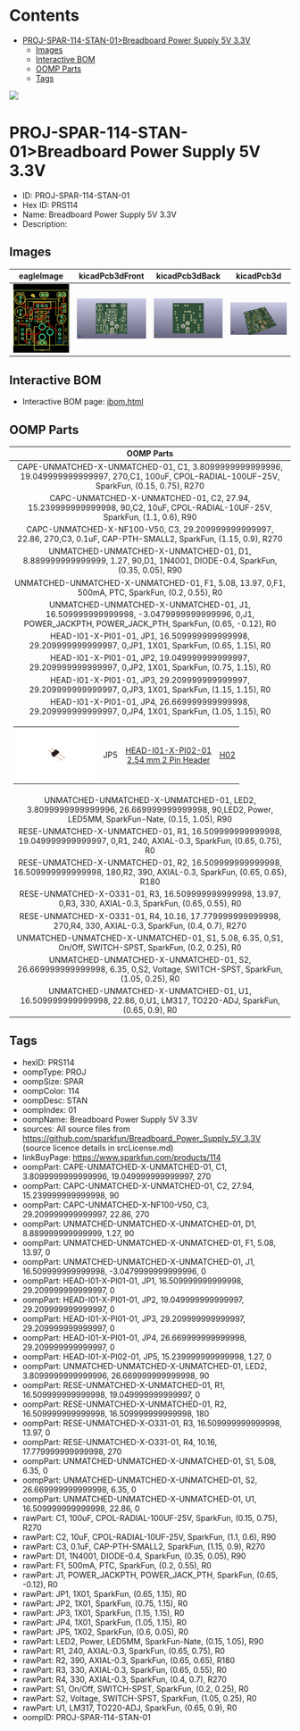 



Contents
========

* [PROJ-SPAR-114-STAN-01>Breadboard Power Supply 5V 3.3V](#proj-spar-114-stan-01breadboard-power-supply-5v-33v)
	* [Images](#images)
	* [Interactive BOM](#interactive-bom)
	* [OOMP Parts](#oomp-parts)
	* [Tags](#tags)
  
![][im]
# PROJ-SPAR-114-STAN-01>Breadboard Power Supply 5V 3.3V

- ID: PROJ-SPAR-114-STAN-01
- Hex ID: PRS114
- Name: Breadboard Power Supply 5V 3.3V
- Description: 

## Images
  
  

|eagleImage|kicadPcb3dFront|kicadPcb3dBack|kicadPcb3d|
| :---: | :---: | :---: | :---: |
|[![eagleImage](eagleImage_140.png)](eagleImage_600.png)|[![kicadPcb3dFront](kicadPcb3dFront_140.png)](kicadPcb3dFront_600.png)|[![kicadPcb3dBack](kicadPcb3dBack_140.png)](kicadPcb3dBack_600.png)|[![kicadPcb3d](kicadPcb3d_140.png)](kicadPcb3d_600.png)|

## Interactive BOM

- Interactive BOM page: [ibom.html](kicad/bom/ibom.html)

## OOMP Parts
  

|OOMP Parts|
| :---: |
|CAPE-UNMATCHED-X-UNMATCHED-01, C1, 3.8099999999999996, 19.049999999999997, 270,C1, 100uF, CPOL-RADIAL-100UF-25V, SparkFun, (0.15, 0.75), R270|
|CAPC-UNMATCHED-X-UNMATCHED-01, C2, 27.94, 15.239999999999998, 90,C2, 10uF, CPOL-RADIAL-10UF-25V, SparkFun, (1.1, 0.6), R90|
|CAPC-UNMATCHED-X-NF100-V50, C3, 29.209999999999997, 22.86, 270,C3, 0.1uF, CAP-PTH-SMALL2, SparkFun, (1.15, 0.9), R270|
|UNMATCHED-UNMATCHED-X-UNMATCHED-01, D1, 8.889999999999999, 1.27, 90,D1, 1N4001, DIODE-0.4, SparkFun, (0.35, 0.05), R90|
|UNMATCHED-UNMATCHED-X-UNMATCHED-01, F1, 5.08, 13.97, 0,F1, 500mA, PTC, SparkFun, (0.2, 0.55), R0|
|UNMATCHED-UNMATCHED-X-UNMATCHED-01, J1, 16.509999999999998, -3.0479999999999996, 0,J1, POWER_JACKPTH, POWER_JACK_PTH, SparkFun, (0.65, -0.12), R0|
|HEAD-I01-X-PI01-01, JP1, 16.509999999999998, 29.209999999999997, 0,JP1, 1X01, SparkFun, (0.65, 1.15), R0|
|HEAD-I01-X-PI01-01, JP2, 19.049999999999997, 29.209999999999997, 0,JP2, 1X01, SparkFun, (0.75, 1.15), R0|
|HEAD-I01-X-PI01-01, JP3, 29.209999999999997, 29.209999999999997, 0,JP3, 1X01, SparkFun, (1.15, 1.15), R0|
|HEAD-I01-X-PI01-01, JP4, 26.669999999999998, 29.209999999999997, 0,JP4, 1X01, SparkFun, (1.05, 1.15), R0|
|<table><tr><td>![HEAD-I01-X-PI02-01](https://raw.githubusercontent.com/oomlout/oomlout_OOMP_parts/main/HEAD-I01-X-PI02-01/image_140.jpg)</td><td> JP5</td><td>[HEAD-I01-X-PI02-01<br>2.54 mm 2 Pin Header](https://github.com/oomlout/oomlout_OOMP_parts/tree/main/HEAD-I01-X-PI02-01/)</td><td>[H02](https://github.com/oomlout/oomlout_OOMP_parts/tree/main/HEAD-I01-X-PI02-01/)</td></tr></table>|
|UNMATCHED-UNMATCHED-X-UNMATCHED-01, LED2, 3.8099999999999996, 26.669999999999998, 90,LED2, Power, LED5MM, SparkFun-Nate, (0.15, 1.05), R90|
|RESE-UNMATCHED-X-UNMATCHED-01, R1, 16.509999999999998, 19.049999999999997, 0,R1, 240, AXIAL-0.3, SparkFun, (0.65, 0.75), R0|
|RESE-UNMATCHED-X-UNMATCHED-01, R2, 16.509999999999998, 16.509999999999998, 180,R2, 390, AXIAL-0.3, SparkFun, (0.65, 0.65), R180|
|RESE-UNMATCHED-X-O331-01, R3, 16.509999999999998, 13.97, 0,R3, 330, AXIAL-0.3, SparkFun, (0.65, 0.55), R0|
|RESE-UNMATCHED-X-O331-01, R4, 10.16, 17.779999999999998, 270,R4, 330, AXIAL-0.3, SparkFun, (0.4, 0.7), R270|
|UNMATCHED-UNMATCHED-X-UNMATCHED-01, S1, 5.08, 6.35, 0,S1, On/Off, SWITCH-SPST, SparkFun, (0.2, 0.25), R0|
|UNMATCHED-UNMATCHED-X-UNMATCHED-01, S2, 26.669999999999998, 6.35, 0,S2, Voltage, SWITCH-SPST, SparkFun, (1.05, 0.25), R0|
|UNMATCHED-UNMATCHED-X-UNMATCHED-01, U1, 16.509999999999998, 22.86, 0,U1, LM317, TO220-ADJ, SparkFun, (0.65, 0.9), R0|

## Tags

- hexID: PRS114
- oompType: PROJ
- oompSize: SPAR
- oompColor: 114
- oompDesc: STAN
- oompIndex: 01
- oompName: Breadboard Power Supply 5V 3.3V
- sources: All source files from https://github.com/sparkfun/Breadboard_Power_Supply_5V_3.3V (source licence details in srcLicense.md)
- linkBuyPage: https://www.sparkfun.com/products/114
- oompPart: CAPE-UNMATCHED-X-UNMATCHED-01, C1, 3.8099999999999996, 19.049999999999997, 270
- oompPart: CAPC-UNMATCHED-X-UNMATCHED-01, C2, 27.94, 15.239999999999998, 90
- oompPart: CAPC-UNMATCHED-X-NF100-V50, C3, 29.209999999999997, 22.86, 270
- oompPart: UNMATCHED-UNMATCHED-X-UNMATCHED-01, D1, 8.889999999999999, 1.27, 90
- oompPart: UNMATCHED-UNMATCHED-X-UNMATCHED-01, F1, 5.08, 13.97, 0
- oompPart: UNMATCHED-UNMATCHED-X-UNMATCHED-01, J1, 16.509999999999998, -3.0479999999999996, 0
- oompPart: HEAD-I01-X-PI01-01, JP1, 16.509999999999998, 29.209999999999997, 0
- oompPart: HEAD-I01-X-PI01-01, JP2, 19.049999999999997, 29.209999999999997, 0
- oompPart: HEAD-I01-X-PI01-01, JP3, 29.209999999999997, 29.209999999999997, 0
- oompPart: HEAD-I01-X-PI01-01, JP4, 26.669999999999998, 29.209999999999997, 0
- oompPart: HEAD-I01-X-PI02-01, JP5, 15.239999999999998, 1.27, 0
- oompPart: UNMATCHED-UNMATCHED-X-UNMATCHED-01, LED2, 3.8099999999999996, 26.669999999999998, 90
- oompPart: RESE-UNMATCHED-X-UNMATCHED-01, R1, 16.509999999999998, 19.049999999999997, 0
- oompPart: RESE-UNMATCHED-X-UNMATCHED-01, R2, 16.509999999999998, 16.509999999999998, 180
- oompPart: RESE-UNMATCHED-X-O331-01, R3, 16.509999999999998, 13.97, 0
- oompPart: RESE-UNMATCHED-X-O331-01, R4, 10.16, 17.779999999999998, 270
- oompPart: UNMATCHED-UNMATCHED-X-UNMATCHED-01, S1, 5.08, 6.35, 0
- oompPart: UNMATCHED-UNMATCHED-X-UNMATCHED-01, S2, 26.669999999999998, 6.35, 0
- oompPart: UNMATCHED-UNMATCHED-X-UNMATCHED-01, U1, 16.509999999999998, 22.86, 0
- rawPart: C1, 100uF, CPOL-RADIAL-100UF-25V, SparkFun, (0.15, 0.75), R270
- rawPart: C2, 10uF, CPOL-RADIAL-10UF-25V, SparkFun, (1.1, 0.6), R90
- rawPart: C3, 0.1uF, CAP-PTH-SMALL2, SparkFun, (1.15, 0.9), R270
- rawPart: D1, 1N4001, DIODE-0.4, SparkFun, (0.35, 0.05), R90
- rawPart: F1, 500mA, PTC, SparkFun, (0.2, 0.55), R0
- rawPart: J1, POWER_JACKPTH, POWER_JACK_PTH, SparkFun, (0.65, -0.12), R0
- rawPart: JP1, 1X01, SparkFun, (0.65, 1.15), R0
- rawPart: JP2, 1X01, SparkFun, (0.75, 1.15), R0
- rawPart: JP3, 1X01, SparkFun, (1.15, 1.15), R0
- rawPart: JP4, 1X01, SparkFun, (1.05, 1.15), R0
- rawPart: JP5, 1X02, SparkFun, (0.6, 0.05), R0
- rawPart: LED2, Power, LED5MM, SparkFun-Nate, (0.15, 1.05), R90
- rawPart: R1, 240, AXIAL-0.3, SparkFun, (0.65, 0.75), R0
- rawPart: R2, 390, AXIAL-0.3, SparkFun, (0.65, 0.65), R180
- rawPart: R3, 330, AXIAL-0.3, SparkFun, (0.65, 0.55), R0
- rawPart: R4, 330, AXIAL-0.3, SparkFun, (0.4, 0.7), R270
- rawPart: S1, On/Off, SWITCH-SPST, SparkFun, (0.2, 0.25), R0
- rawPart: S2, Voltage, SWITCH-SPST, SparkFun, (1.05, 0.25), R0
- rawPart: U1, LM317, TO220-ADJ, SparkFun, (0.65, 0.9), R0
- oompID: PROJ-SPAR-114-STAN-01



[im]: kicadPcb3d_450.png
